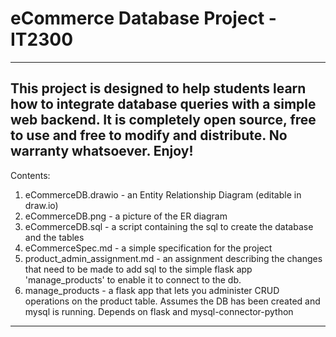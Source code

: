 # eCommerce Database Project - IT2300
---
This project is designed to help students learn how to integrate database queries with a simple web backend. It is completely open source, free to use and free to modify and distribute. No warranty whatsoever. Enjoy!
---
Contents:
1. eCommerceDB.drawio - an Entity Relationship Diagram (editable in draw.io)
2. eCommerceDB.png - a picture of the ER diagram
3. eCommerceDB.sql - a script containing the sql to create the database and the tables
4. eCommerceSpec.md - a simple specification for the project
5. product_admin_assignment.md - an assignment describing the changes that need to be made to add sql to the simple flask app 'manage_products' to enable it to connect to the db.
6. manage_products - a flask app that lets you administer CRUD operations on the product table. Assumes the DB has been created and mysql is running. Depends on flask and mysql-connector-python

---

